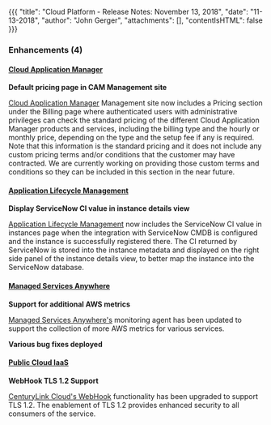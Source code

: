 {{{
"title": "Cloud Platform - Release Notes: November 13, 2018",
"date": "11-13-2018",
"author": "John Gerger",
"attachments": [],
"contentIsHTML": false
}}}

### Enhancements (4)

#### [Cloud Application Manager](https://www.ctl.io/cloud-application-manager/)

**Default pricing page in CAM Management site**

[Cloud Application Manager](https://www.ctl.io/cloud-application-manager/) Management site now includes a Pricing section under the Billing page where authenticated users with administrative privileges can check the standard pricing of the different Cloud Application Manager products and services, including the billing type and the hourly or monthly price, depending on the type and the setup fee if any is required. Note that this information is the standard pricing and it does not include any custom pricing terms and/or conditions that the customer may have contracted.  We are currently working on providing those custom terms and conditions so they can be included in this section in the near future.

#### [Application Lifecycle Management](https://www.ctl.io/cloud-application-manager/application-lifecycle-management/)

**Display ServiceNow CI value in instance details view**

[Application Lifecycle Management](https://www.ctl.io/cloud-application-manager/application-lifecycle-management/) now includes the ServiceNow CI value in instances page when the integration with ServiceNow CMDB is configured and the instance is successfully registered there. The CI returned by ServiceNow is stored into the instance metadata and displayed on the right side panel of the instance details view, to better map the instance into the ServiceNow database.

#### [Managed Services Anywhere](//www.ctl.io/cloud-application-manager/managed-services-anywhere/)

**Support for additional AWS metrics**

[Managed Services Anywhere's](//www.ctl.io/cloud-application-manager/managed-services-anywhere/) monitoring agent has been updated to support the collection of more AWS metrics for various services.

**Various bug fixes deployed**

#### [Public Cloud IaaS](//www.ctl.io/product-overview/#)

**WebHook TLS 1.2 Support**

[CenturyLink Cloud's WebHook](//control.ctl.io/Organization/Api/Webhooks) functionality has been upgraded to support TLS 1.2. The enablement of TLS 1.2 provides enhanced security to all consumers of the service.

